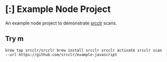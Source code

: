 # [:] Example Node Project

An example node project to demonstrate [srcclr](https://www.srcclr.com) scans.

## Try m

`
brew tap srcclr/srcclr
brew install srcclr
srcclr activate
srcclr scan --url https://github.com/srcclr/example-javascript
`
